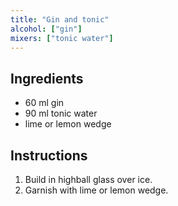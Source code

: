 ```yaml
---
title: "Gin and tonic"
alcohol: ["gin"]
mixers: ["tonic water"]
---
```


## Ingredients

- 60 ml gin
- 90 ml tonic water
- lime or lemon wedge

## Instructions

1. Build in highball glass over ice.
2. Garnish with lime or lemon wedge.
